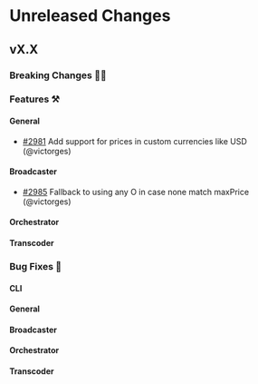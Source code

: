 # Unreleased Changes

## vX.X

### Breaking Changes 🚨🚨

### Features ⚒

#### General

- [#2981](https://github.com/livepeer/go-livepeer/pull/2981) Add support for prices in custom currencies like USD (@victorges)

#### Broadcaster

- [#2985](https://github.com/livepeer/go-livepeer/pull/2985) Fallback to using any O in case none match maxPrice (@victorges)

#### Orchestrator

#### Transcoder

### Bug Fixes 🐞

#### CLI

#### General

#### Broadcaster

#### Orchestrator

#### Transcoder
